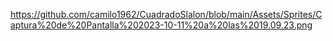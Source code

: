 https://github.com/camilo1962/CuadradoSlalon/blob/main/Assets/Sprites/Captura%20de%20Pantalla%202023-10-11%20a%20las%2019.09.23.png
